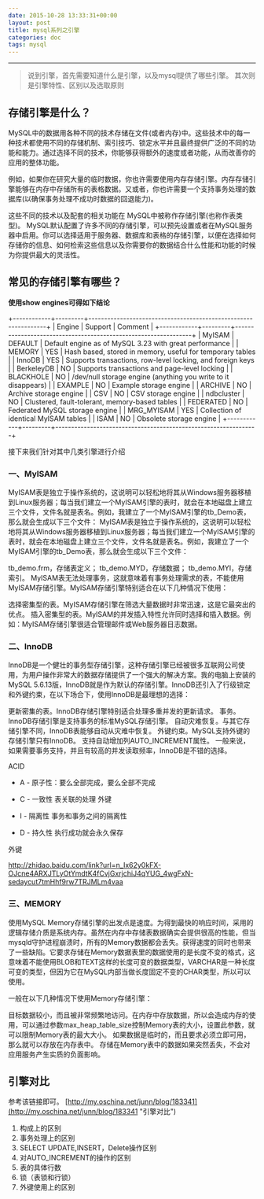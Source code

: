 ```yaml
---
date: 2015-10-28 13:33:31+00:00
layout: post
title: mysql系列之引擎
categories: doc
tags: mysql
---
```





----------

> 说到引擎，首先需要知道什么是引擎，以及mysql提供了哪些引擎。
> 其次则是引擎特性、区别以及选取原则

## 存储引擎是什么？
MySQL中的数据用各种不同的技术存储在文件(或者内存)中。这些技术中的每一种技术都使用不同的存储机制、索引技巧、锁定水平并且最终提供广泛的不同的功能和能力。通过选择不同的技术，你能够获得额外的速度或者功能，从而改善你的应用的整体功能。

例如，如果你在研究大量的临时数据，你也许需要使用内存存储引擎。内存存储引擎能够在内存中存储所有的表格数据。又或者，你也许需要一个支持事务处理的数据库(以确保事务处理不成功时数据的回退能力)。

这些不同的技术以及配套的相关功能在 MySQL中被称作存储引擎(也称作表类型)。 MySQL默认配置了许多不同的存储引擎，可以预先设置或者在MySQL服务器中启用。你可以选择适用于服务器、数据库和表格的存储引擎，以便在选择如何存储你的信息、如何检索这些信息以及你需要你的数据结合什么性能和功能的时候为你提供最大的灵活性。

## 常见的存储引擎有哪些？

**使用show engines可得如下结论**


+------------+---------+----------------------------------------------------------------+
| Engine     | Support | Comment                                                        |
+------------+---------+----------------------------------------------------------------+
| MyISAM     | DEFAULT | Default engine as of MySQL 3.23 with great performance         | 
| MEMORY     | YES     | Hash based, stored in memory, useful for temporary tables      | 
| InnoDB     | YES     | Supports transactions, row-level locking, and foreign keys     | 
| BerkeleyDB | NO      | Supports transactions and page-level locking                   | 
| BLACKHOLE  | NO      | /dev/null storage engine (anything you write to it disappears) | 
| EXAMPLE    | NO      | Example storage engine                                         | 
| ARCHIVE    | NO      | Archive storage engine                                         | 
| CSV        | NO      | CSV storage engine                                             | 
| ndbcluster | NO      | Clustered, fault-tolerant, memory-based tables                 | 
| FEDERATED  | NO      | Federated MySQL storage engine                                 | 
| MRG_MYISAM | YES     | Collection of identical MyISAM tables                          | 
| ISAM       | NO      | Obsolete storage engine                                        | 
+------------+---------+----------------------------------------------------------------+


接下来我们针对其中几类引擎进行介绍

### 一、MyISAM
MyISAM表是独立于操作系统的，这说明可以轻松地将其从Windows服务器移植到Linux服务器；每当我们建立一个MyISAM引擎的表时，就会在本地磁盘上建立三个文件，文件名就是表名。例如，我建立了一个MyISAM引擎的tb_Demo表，那么就会生成以下三个文件：
MyISAM表是独立于操作系统的，这说明可以轻松地将其从Windows服务器移植到Linux服务器；每当我们建立一个MyISAM引擎的表时，就会在本地磁盘上建立三个文件，文件名就是表名。例如，我建立了一个MyISAM引擎的tb_Demo表，那么就会生成以下三个文件：

tb_demo.frm，存储表定义；
tb_demo.MYD，存储数据；
tb_demo.MYI，存储索引。
MyISAM表无法处理事务，这就意味着有事务处理需求的表，不能使用MyISAM存储引擎。MyISAM存储引擎特别适合在以下几种情况下使用：

选择密集型的表。MyISAM存储引擎在筛选大量数据时非常迅速，这是它最突出的优点。
插入密集型的表。MyISAM的并发插入特性允许同时选择和插入数据。例如：MyISAM存储引擎很适合管理邮件或Web服务器日志数据。

### 二、InnoDB
InnoDB是一个健壮的事务型存储引擎，这种存储引擎已经被很多互联网公司使用，为用户操作非常大的数据存储提供了一个强大的解决方案。我的电脑上安装的MySQL 5.6.13版，InnoDB就是作为默认的存储引擎。InnoDB还引入了行级锁定和外键约束，在以下场合下，使用InnoDB是最理想的选择：

更新密集的表。InnoDB存储引擎特别适合处理多重并发的更新请求。
事务。InnoDB存储引擎是支持事务的标准MySQL存储引擎。
自动灾难恢复。与其它存储引擎不同，InnoDB表能够自动从灾难中恢复。
外键约束。MySQL支持外键的存储引擎只有InnoDB。
支持自动增加列AUTO_INCREMENT属性。
一般来说，如果需要事务支持，并且有较高的并发读取频率，InnoDB是不错的选择。

ACID

- A - 原子性：要么全部完成，要么全部不完成

- C - 一致性  表关联的处理 外键

- I - 隔离性 事务和事务之间的隔离性

- D - 持久性 执行成功就会永久保存

外键

http://zhidao.baidu.com/link?url=n_Ix62y0kFX-OJcne4ARXJTLyOtYmdtK4fCvjGxrjchiJ4qYUG_4wgFxN-sedaycut7tmHhf9rw7TRJMLm4vaa

### 三、MEMORY

使用MySQL Memory存储引擎的出发点是速度。为得到最快的响应时间，采用的逻辑存储介质是系统内存。虽然在内存中存储表数据确实会提供很高的性能，但当mysqld守护进程崩溃时，所有的Memory数据都会丢失。获得速度的同时也带来了一些缺陷。它要求存储在Memory数据表里的数据使用的是长度不变的格式，这意味着不能使用BLOB和TEXT这样的长度可变的数据类型，VARCHAR是一种长度可变的类型，但因为它在MySQL内部当做长度固定不变的CHAR类型，所以可以使用。

一般在以下几种情况下使用Memory存储引擎：

目标数据较小，而且被非常频繁地访问。在内存中存放数据，所以会造成内存的使用，可以通过参数max_heap_table_size控制Memory表的大小，设置此参数，就可以限制Memory表的最大大小。
如果数据是临时的，而且要求必须立即可用，那么就可以存放在内存表中。
存储在Memory表中的数据如果突然丢失，不会对应用服务产生实质的负面影响。

## 引擎对比
参考该链接即可。
[http://my.oschina.net/junn/blog/183341](http://my.oschina.net/junn/blog/183341 "引擎对比")
1. 构成上的区别
2. 事务处理上的区别
3. SELECT   UPDATE,INSERT，Delete操作区别
4.  对AUTO_INCREMENT的操作的区别
5.  表的具体行数
6.  锁（表锁和行锁）
7.  外键使用上的区别
